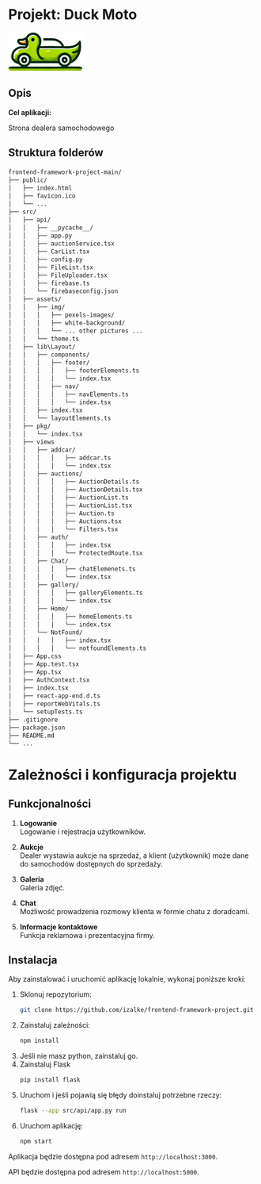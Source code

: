 # Projekt: Duck Moto 

<img src="src/assets/img/duck-logo.png" alt="Logo aplikacji" style="width:150px;"/>

## Opis

**Cel aplikacji:**  

Strona dealera samochodowego

## Struktura folderów
```plaintext
frontend-framework-project-main/
├── public/
│   ├── index.html
│   ├── favicon.ico
│   └── ...
├── src/
│   ├── api/
│   │   ├── __pycache__/
│   │   ├── app.py
│   │   ├── auctionService.tsx
│   │   ├── CarList.tsx
│   │   ├── config.py
│   │   ├── FileList.tsx
│   │   ├── FileUploader.tsx
│   │   ├── firebase.ts
│   │   └── firebaseconfig.json
│   ├── assets/
│   │   ├── img/
│   │   │   ├── pexels-images/
│   │   │   ├── white-background/
│   │   │   └── ... other pictures ...
│   │   └── theme.ts
│   ├── lib\Layout/  
│   │   ├── components/
│   │   │   ├── footer/
│   │   │   │   ├── footerElements.ts
│   │   │   │   └── index.tsx
│   │   │   ├── nav/
│   │   │   │   ├── navElements.ts
│   │   │   │   └── index.tsx
│   │   ├── index.tsx
│   │   └── layoutElements.ts
│   ├── pkg/
│   │   └── index.tsx
│   ├── views
│   │   ├── addcar/
│   │   │   │   ├── addcar.ts
│   │   │   │   └── index.tsx
│   │   ├── auctions/
│   │   │   │   ├── AuctionDetails.ts
│   │   │   │   ├── AuctionDetails.tsx
│   │   │   │   ├── AuctionList.ts
│   │   │   │   ├── AuctionList.tsx
│   │   │   │   ├── Auction.ts
│   │   │   │   ├── Auctions.tsx
│   │   │   │   └── Filters.tsx
│   │   ├── auth/
│   │   │   │   ├── index.tsx
│   │   │   │   └── ProtectedRoute.tsx
│   │   ├── Chat/
│   │   │   │   ├── chatElemenets.ts
│   │   │   │   └── index.tsx
│   │   ├── gallery/
│   │   │   │   ├── galleryElements.ts
│   │   │   │   └── index.tsx
│   │   ├── Home/
│   │   │   │   ├── homeElements.ts
│   │   │   │   └── index.tsx
│   │   └── NotFound/
│   │   │   │   ├── index.tsx
│   │   │   │   └── notfoundElements.ts
│   ├── App.css
│   ├── App.test.tsx
│   ├── App.tsx
│   ├── AuthContext.tsx
│   ├── index.tsx
│   ├── react-app-end.d.ts
│   ├── reportWebVitals.ts
│   └── setupTests.ts
├── .gitignore
├── package.json
├── README.md
└── ...
```

# Zależności i konfiguracja projektu

## Funkcjonalności

1. **Logowanie**  
   Logowanie i rejestracja użytkowników.

2. **Aukcje**  
   Dealer wystawia aukcje na sprzedaż, a klient (użytkownik) może dane do samochodów dostępnych do sprzedaży.

3. **Galeria**  
   Galeria zdjęć.

4. **Chat**  
   Możliwość prowadzenia rozmowy klienta w formie chatu z doradcami.

5. **Informacje kontaktowe**  
   Funkcja reklamowa i prezentacyjna firmy.

## Instalacja

Aby zainstalować i uruchomić aplikację lokalnie, wykonaj poniższe kroki:

1. Sklonuj repozytorium:
    ```bash
    git clone https://github.com/izalke/frontend-framework-project.git
    ```
2. Zainstaluj zależności:
    ```bash
    npm install
    ```
3. Jeśli nie masz python, zainstaluj go.
4. Zainstaluj Flask
    ```bash
    pip install flask
    ```
5. Uruchom i jeśli pojawią się błędy doinstaluj potrzebne rzeczy:
    ```bash
    flask --app src/api/app.py run
    ```
6. Uruchom aplikację:
    ```bash
    npm start
    ```
    
Aplikacja będzie dostępna pod adresem `http://localhost:3000`.

API będzie dostępna pod adresem `http://localhost:5000`.
